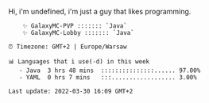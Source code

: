 Hi, i'm undefined, i'm just a guy that likes programming.

```⚡ Latest projects:
    ✨ GalaxyMC-PVP ::::::: `Java`
    ✨ GalaxyMC-Lobby ::::::: `Java`
```

```
⏰ Timezone: GMT+2 | Europe/Warsaw

📊 Languages that i use(-d) in this week
   - Java  3 hrs 48 mins  :::::::::::::::...... 97.00%
   - YAML  0 hrs 7 mins   :::.................. 3.00%
```

`Last update: 2022-03-30 16:09 GMT+2`
